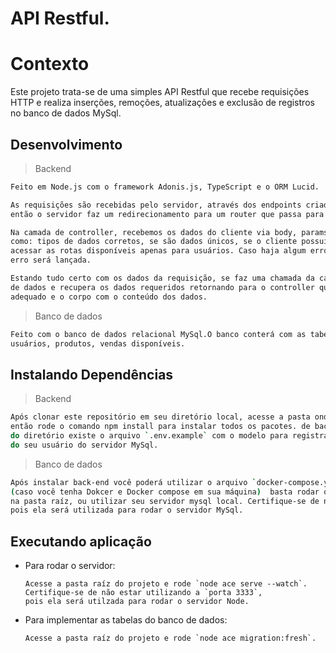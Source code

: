 # API Restful. 

# Contexto
Este projeto trata-se de uma simples API Restful que recebe requisições HTTP e realiza inserções, 
remoções, atualizações e exclusão de registros no banco de dados MySql.


## Desenvolvimento 

> Backend
```bash
Feito em Node.js com o framework Adonis.js, TypeScript e o ORM Lucid. 

As requisições são recebidas pelo servidor, através dos endpoints criados para acesso no lado do cliente, 
então o servidor faz um redirecionamento para um router que passa para a camada de controller da aplicação 

Na camada de controller, recebemos os dados do cliente via body, params ou query, realizamos validações 
como: tipos de dados corretos, se são dados únicos, se o cliente possui token para verificar e conseguir
acessar as rotas disponíveis apenas para usuários. Caso haja algum erro nesse processo uma mensagem de 
erro será lançada. 

Estando tudo certo com os dados da requisição, se faz uma chamada da camada model que tem acesso ao banco 
de dados e recupera os dados requeridos retornando para o controller que passa para o cliente com o status
adequado e o corpo com o conteúdo dos dados. 

``` 

> Banco de dados
```bash
Feito com o banco de dados relacional MySql.O banco conterá com as tabelas de produtos, clientes, endereços, 
usuários, produtos, vendas disponíveis. 
``` 

## Instalando Dependências

> Backend
```bash
Após clonar este repositório em seu diretório local, acesse a pasta onde foi clonado, 
então rode o comando npm install para instalar todos os pacotes. de back-end. Dentro
do diretório existe o arquivo `.env.example` com o modelo para registrar as credencias
do seu usuário do servidor MySql.
``` 

> Banco de dados
```bash
Após instalar back-end você poderá utilizar o arquivo `docker-compose.yml`
(caso você tenha Dokcer e Docker compose em sua máquina)  basta rodar o comando `docker-compose up` 
na pasta raíz, ou utilizar seu servidor mysql local. Certifique-se de não estar utilizando a `porta 3306`, 
pois ela será utilizada para rodar o servidor MySql.
``` 
## Executando aplicação

* Para rodar o servidor:

  ```
  Acesse a pasta raíz do projeto e rode `node ace serve --watch`. Certifique-se de não estar utilizando a `porta 3333`, 
  pois ela será utilzada para rodar o servidor Node.
  ```
* Para implementar as tabelas do banco de dados:

  ```
  Acesse a pasta raíz do projeto e rode `node ace migration:fresh`.
  ```
